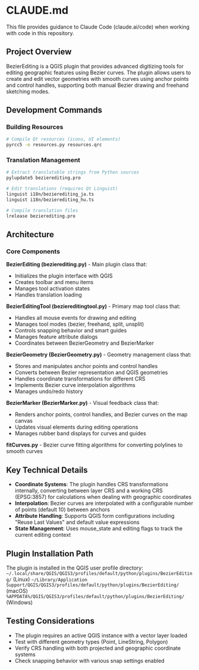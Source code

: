 # CLAUDE.md

This file provides guidance to Claude Code (claude.ai/code) when working with code in this repository.

## Project Overview

BezierEditing is a QGIS plugin that provides advanced digitizing tools for editing geographic features using Bezier curves. The plugin allows users to create and edit vector geometries with smooth curves using anchor points and control handles, supporting both manual Bezier drawing and freehand sketching modes.

## Development Commands

### Building Resources
```bash
# Compile Qt resources (icons, UI elements)
pyrcc5 -o resources.py resources.qrc
```

### Translation Management
```bash
# Extract translatable strings from Python sources
pylupdate5 bezierediting.pro

# Edit translations (requires Qt Linguist)
linguist i18n/bezierediting_ja.ts
linguist i18n/bezierediting_hu.ts

# Compile translation files
lrelease bezierediting.pro
```

## Architecture

### Core Components

**BezierEditing (bezierediting.py)** - Main plugin class that:
- Initializes the plugin interface with QGIS
- Creates toolbar and menu items
- Manages tool activation states
- Handles translation loading

**BezierEditingTool (beziereditingtool.py)** - Primary map tool class that:
- Handles all mouse events for drawing and editing
- Manages tool modes (bezier, freehand, split, unsplit)
- Controls snapping behavior and smart guides
- Manages feature attribute dialogs
- Coordinates between BezierGeometry and BezierMarker

**BezierGeometry (BezierGeometry.py)** - Geometry management class that:
- Stores and manipulates anchor points and control handles
- Converts between Bezier representation and QGIS geometries
- Handles coordinate transformations for different CRS
- Implements Bezier curve interpolation algorithms
- Manages undo/redo history

**BezierMarker (BezierMarker.py)** - Visual feedback class that:
- Renders anchor points, control handles, and Bezier curves on the map canvas
- Updates visual elements during editing operations
- Manages rubber band displays for curves and guides

**fitCurves.py** - Bezier curve fitting algorithms for converting polylines to smooth curves

## Key Technical Details

- **Coordinate Systems**: The plugin handles CRS transformations internally, converting between layer CRS and a working CRS (EPSG:3857) for calculations when dealing with geographic coordinates
- **Interpolation**: Bezier curves are interpolated with a configurable number of points (default 10) between anchors
- **Attribute Handling**: Supports QGIS form configurations including "Reuse Last Values" and default value expressions
- **State Management**: Uses mouse_state and editing flags to track the current editing context

## Plugin Installation Path

The plugin is installed in the QGIS user profile directory:
`~/.local/share/QGIS/QGIS3/profiles/default/python/plugins/BezierEditing/` (Linux)
`~/Library/Application Support/QGIS/QGIS3/profiles/default/python/plugins/BezierEditing/` (macOS)
`%APPDATA%/QGIS/QGIS3/profiles/default/python/plugins/BezierEditing/` (Windows)

## Testing Considerations

- The plugin requires an active QGIS instance with a vector layer loaded
- Test with different geometry types (Point, LineString, Polygon)
- Verify CRS handling with both projected and geographic coordinate systems
- Check snapping behavior with various snap settings enabled